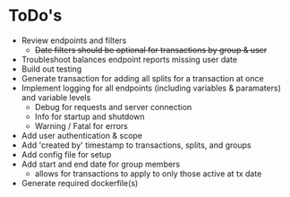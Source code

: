 # ToDo's

- Review endpoints and filters
    - ~~Date filters should be optional for transactions by group & user~~
- Troubleshoot balances endpoint reports missing user date
- Build out testing
- Generate transaction for adding all splits for a transaction at once
- Implement logging for all endpoints (including variables & paramaters) and variable levels
    - Debug for requests and server connection
    - Info for startup and shutdown
    - Warning / Fatal for errors
- Add user authentication & scope
- Add 'created by' timestamp to transactions, splits, and groups
- Add config file for setup
- Add start and end date for group members
    - allows for transactions to apply to only those active at tx date
- Generate required dockerfile(s)

